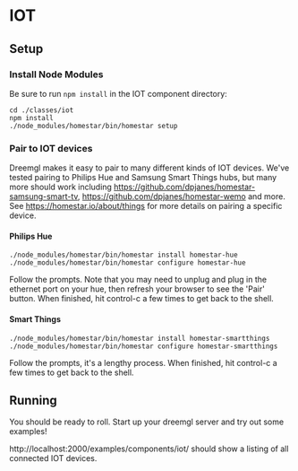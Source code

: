 # IOT

## Setup

### Install Node Modules

Be sure to run `npm install` in the IOT component directory:

    cd ./classes/iot
    npm install
    ./node_modules/homestar/bin/homestar setup

### Pair to IOT devices

Dreemgl makes it easy to pair to many different kinds of IOT devices. We've tested pairing to Philips Hue and Samsung Smart Things hubs, but many more should work including https://github.com/dpjanes/homestar-samsung-smart-tv, https://github.com/dpjanes/homestar-wemo and more. See https://homestar.io/about/things for more details on pairing a specific device. 

#### Philips Hue

    ./node_modules/homestar/bin/homestar install homestar-hue
    ./node_modules/homestar/bin/homestar configure homestar-hue

Follow the prompts. Note that you may need to unplug and plug in the ethernet port on your hue, then refresh your browser to see the 'Pair' button. When finished, hit control-c a few times to get back to the shell.

#### Smart Things

    ./node_modules/homestar/bin/homestar install homestar-smartthings
    ./node_modules/homestar/bin/homestar configure homestar-smartthings

Follow the prompts, it's a lengthy process. When finished, hit control-c a few times to get back to the shell.

## Running

You should be ready to roll. Start up your dreemgl server and try out some examples!

http://localhost:2000/examples/components/iot/ should show a listing of all connected IOT devices.
